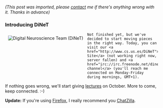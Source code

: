 *(This post was imported, please [contact](/#/contact) me if there's anything wrong with it. Thanks in advance)*

<div class="entry-body">
<h3>Introducing DiNeT</h3>
<p>
	<img align="left" alt="Digital Neuroscience Team (DiNeT)" src="http://www.youcannoteatbits.org/Images/Logo%20DiNeT%20(fondo%20blanco).png" style="border: 0px; padding: 10px;"/>
	
	Not finished yet, but we've decided to start moving pieces in the right way. Today, you can visit our <a href="http://www.cs.us.es/DiNeT">Web Site</a> (not working right now, server fallen) and <a href="irc://irc.freenode.net/dinet">IRC channel</a> (you'll reach me connected on Monday-Friday during mornings, GMT+1).
</p>
<p>
	If nothing goes wrong, we'll start giving <a href="http://video.google.com/videoplay?docid=-2500845581503718756&q=jeff+hawkins">lectures</a> on October. More to come, keep connected. :-)
</p>
<p>
	<b>Update:</b> If you're using <a href="http://www.mozilla.com/">Firefox</a>, I really recommend you <a href="http://www.mozilla.org/projects/rt-messaging/chatzilla/">ChatZilla</a>.
</p>
</div>
